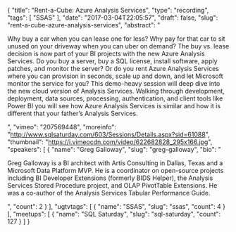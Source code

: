 {
  "title": "Rent-a-Cube: Azure Analysis Services",
  "type": "recording",
  "tags": [
    "SSAS"
  ],
  "date": "2017-03-04T22:05:57",
  "draft": false,
  "slug": "rent-a-cube-azure-analysis-services",
  "abstract": "<p>Why buy a car when you can lease one for less? Why pay for that car to sit unused on your driveway when you can uber on demand? The buy vs. lease decision is now part of your BI projects with the new Azure Analysis Services. Do you buy a server, buy a SQL license, install software, apply patches, and monitor the server? Or do you rent Azure Analysis Services where you can provision in seconds, scale up and down, and let Microsoft monitor the service for you? This demo-heavy session will deep dive into the new cloud version of Analysis Services. Walking through development, deployment, data sources, processing, authentication, and client tools like Power BI you will see how Azure Analysis Services is similar and how it is different that your father’s Analysis Services.</p>",
  "vimeo": "207569448",
  "moreinfo": "http://www.sqlsaturday.com/603/Sessions/Details.aspx?sid=61088",
  "thumbnail": "https://i.vimeocdn.com/video/622682828_295x166.jpg",
  "speakers": [
    {
      "name": "Greg Galloway",
      "slug": "greg-galloway",
      "bio": "<p>Greg Galloway is a BI architect with Artis Consulting in Dallas, Texas and a Microsoft Data Platform MVP. He is a coordinator on open-source projects including BI Developer Extensions (formerly BIDS Helper), the Analysis Services Stored Procedure project, and OLAP PivotTable Extensions. He was a co-author of the Analysis Services Tabular Performance Guide.</p>",
      "count": 2
    }
  ],
  "ugtvtags": [
    {
      "name": "SSAS",
      "slug": "ssas",
      "count": 4
    }
  ],
  "meetups": [
    {
      "name": "SQL Saturday",
      "slug": "sql-saturday",
      "count": 127
    }
  ]
}